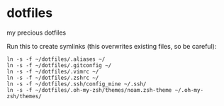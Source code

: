 dotfiles
========

my precious dotfiles

Run this to create symlinks (this overwrites existing files, so be careful):
```
ln -s -f ~/dotfiles/.aliases ~/
ln -s -f ~/dotfiles/.gitconfig ~/
ln -s -f ~/dotfiles/.vimrc ~/
ln -s -f ~/dotfiles/.zshrc ~/
ln -s -f ~/dotfiles/.ssh/config_mine ~/.ssh/
ln -s -f ~/dotfiles/.oh-my-zsh/themes/noam.zsh-theme ~/.oh-my-zsh/themes/
```
